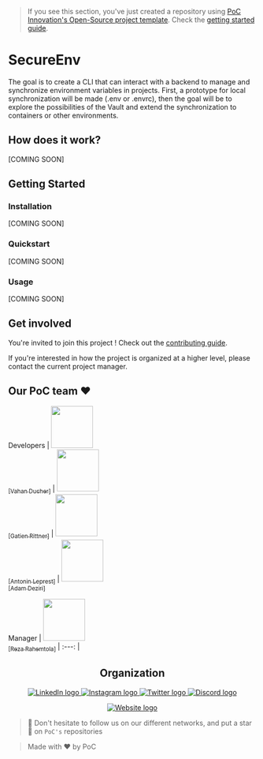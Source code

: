 > If you see this section, you've just created a repository using [PoC Innovation's Open-Source project template](https://github.com/PoCInnovation/open-source-project-template). Check the [getting started guide](./.github/getting-started.md).

# SecureEnv

The goal is to create a CLI that can interact with a backend to manage and synchronize environment variables in projects. 
First, a prototype for local synchronization will be made (.env or .envrc), then the goal will be to explore the possibilities of the Vault and extend the synchronization to containers or other environments.

## How does it work?

[COMING SOON]

## Getting Started

### Installation

[COMING SOON]

### Quickstart

[COMING SOON]

### Usage

[COMING SOON]

## Get involved

You're invited to join this project ! Check out the [contributing guide](./CONTRIBUTING.md).

If you're interested in how the project is organized at a higher level, please contact the current project manager.

## Our PoC team ❤️

Developers
| [<img src="https://github.com/vahand.png?size=85" width=85><br><sub>[Vahan Ducher]</sub>](https://github.com/vahand) | [<img src="https://github.com/grittner.png?size=85" width=85><br><sub>[Gatien Rittner]</sub>](https://github.com/grittner) | [<img src="https://github.com/Matribuk.png?size=85" width=85><br><sub>[Antonin Leprest]</sub>](https://github.com/Matribuk) | [<img src="https://github.com/adamdeziri.png?size=85" width=85><br><sub>[Adam Deziri]</sub>](https://github.com/adamdeziri)

Manager
| [<img src="https://github.com/RezaRahemtola.png?size=85" width=85><br><sub>[Reza Rahemtola]</sub>](https://github.com/RezaRahemtola)
| :---: |

<h2 align=center>
Organization
</h2>

<p align='center'>
    <a href="https://www.linkedin.com/company/pocinnovation/mycompany/">
        <img src="https://img.shields.io/badge/LinkedIn-0077B5?style=for-the-badge&logo=linkedin&logoColor=white" alt="LinkedIn logo">
    </a>
    <a href="https://www.instagram.com/pocinnovation/">
        <img src="https://img.shields.io/badge/Instagram-E4405F?style=for-the-badge&logo=instagram&logoColor=white" alt="Instagram logo"
>
    </a>
    <a href="https://twitter.com/PoCInnovation">
        <img src="https://img.shields.io/badge/Twitter-1DA1F2?style=for-the-badge&logo=twitter&logoColor=white" alt="Twitter logo">
    </a>
    <a href="https://discord.com/invite/Yqq2ADGDS7">
        <img src="https://img.shields.io/badge/Discord-7289DA?style=for-the-badge&logo=discord&logoColor=white" alt="Discord logo">
    </a>
</p>
<p align=center>
    <a href="https://www.poc-innovation.fr/">
        <img src="https://img.shields.io/badge/WebSite-1a2b6d?style=for-the-badge&logo=GitHub Sponsors&logoColor=white" alt="Website logo">
    </a>
</p>

> 🚀 Don't hesitate to follow us on our different networks, and put a star 🌟 on `PoC's` repositories

> Made with ❤️ by PoC
